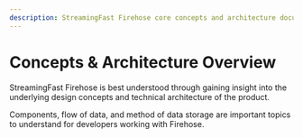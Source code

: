 ```yaml
---
description: StreamingFast Firehose core concepts and architecture documentation overview
---
```


# Concepts & Architecture Overview

StreamingFast Firehose is best understood through gaining insight into the underlying design concepts and technical architecture of the product.

Components, flow of data, and method of data storage are important topics to understand for developers working with Firehose.

